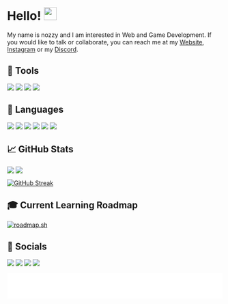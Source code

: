 

# Hello! <img src="https://raw.githubusercontent.com/MartinHeinz/MartinHeinz/master/wave.gif" width="30px" height="30px">
My name is nozzy and I am interested in Web and Game Development. If you would like to talk or collaborate, you can reach me at my [Website](https://nozzy.epizy.com), [Instagram](https://www.instagram.com/nozzyftw) or my [Discord](https://discord.gg/MmrYxKrZy3).

## 🔧 Tools
<!--[<img src="https://img.shields.io/badge/OS-Windows-informational?style=for-the-badge&logo=windows&logoColor=white&color=0078D6">](https://www.microsoft.com/en-au/windows/get-windows-10)  [<img src="https://img.shields.io/badge/OS-MacOS-informational?style=for-the-badge&logo=apple&logoColor=white&color=EBEBEB">]()  [<img src="https://img.shields.io/badge/Editor-VS%20Code-informational?style=for-the-badge&logo=visualstudiocode&logoColor=white&color=007ACC">](https://code.visualstudio.com/insiders/) -->

[<img src="https://img.shields.io/badge/Windows-0078D6?style=for-the-badge&logo=windows&logoColor=white">](https://www.microsoft.com/en-au/windows/)   [<img src="https://img.shields.io/badge/mac%20os-000000?style=for-the-badge&logo=apple&logoColor=white">](www.apple.com/au/macos/)   [<img src="https://img.shields.io/badge/Ubuntu-E95420?style=for-the-badge&logo=ubuntu&logoColor=white">](https://ubuntu.com)   [<img src="https://img.shields.io/badge/VSCode-009B7D?style=for-the-badge&logo=visual%20studio%20code&logoColor=white">](https://code.visualstudio.com/insiders/)

## 📝 Languages
<!--[<img src="https://img.shields.io/badge/HTML-informational?style=for-the-badge&logo=html5&logoColor=white&color=E34F26">](https://www.w3schools.com/html/)  [<img src="https://img.shields.io/badge/CSS-informational?style=for-the-badge&logo=css3&logoColor=white&color=1572B6">](https://www.w3schools.com/css/)  [<img src="https://img.shields.io/badge/JavaScript-informational?style=for-the-badge&logo=javascript&logoColor=black&color=F7DF1E">](https://www.w3schools.com/js/)  [<img src="https://img.shields.io/badge/C%23-informational?style=for-the-badge&logo=csharp&logoColor=white&color=239120">](https://docs.microsoft.com/en-us/dotnet/csharp/)  [<img src="https://img.shields.io/badge/Python-informational?style=for-the-badge&logo=python&logoColor=white&color=3776AB">](https://www.python.org/) -->
[<img src="https://img.shields.io/badge/Python-FFD43B?style=for-the-badge&logo=python&logoColor=blue">](https://www.python.org/)   [<img src="https://img.shields.io/badge/C%23-239120?style=for-the-badge&logo=csharp&logoColor=white">](https://docs.microsoft.com/en-us/dotnet/csharp/)   [<img src="https://img.shields.io/badge/JavaScript-323330?style=for-the-badge&logo=javascript&logoColor=F7DF1E">](https://www.w3schools.com/js/)   [<img src="https://img.shields.io/badge/HTML-E34F26?style=for-the-badge&logo=html5&logoColor=white">](https://www.w3schools.com/html/)   [<img src="https://img.shields.io/badge/CSS-1572B6?style=for-the-badge&logo=css3&logoColor=white">](https://www.w3schools.com/css/)   [<img src="https://img.shields.io/badge/PHP-777BB4?style=for-the-badge&logo=php&logoColor=white">](https://www.php.net)

## 📈 GitHub Stats
<img align="center" src="https://github-readme-stats.vercel.app/api/top-langs/?username=nozzyftw&theme=dark&langs_count=3#gh-dark-mode-only" /> <img align="center" src="https://github-readme-stats.vercel.app/api?username=nozzyftw&line_height=27&show_icons=true&theme=dark#gh-dark-mode-only" />

[![GitHub Streak](https://streak-stats.demolab.com?user=nozzyftw&theme=dark&card_width=770#gh-dark-mode-only)](https://git.io/streak-stats)

## 🎓 Current Learning Roadmap
[![roadmap.sh](https://roadmap.sh/card/wide/68592cfabaf1527455614dca?variant=dark)](https://roadmap.sh)

## 📣 Socials
<!--[<img src="https://img.shields.io/badge/Stack%20Overflow-informational?style=for-the-badge&logo=stackoverflow&logoColor=white&color=F58025">](https://www.stackoverflow.com/users/13446337/nozzy)  [<img src="https://img.shields.io/badge/Instagram-informational?style=for-the-badge&logo=instagram&logoColor=white&color=E4405F">](https://www.instagram.com/nozzyfw)  [<img src="https://img.shields.io/badge/Twitch-informational?style=for-the-badge&logo=twitch&logoColor=white&color=9146FF">](https://www.twitch.tv/nozzyfw)  [<img src="https://img.shields.io/badge/Discord-informational?style=for-the-badge&logo=discord&logoColor=white&color=5865F2">](https://discord.gg/MmrYxKrZy3) -->
[<img src="https://img.shields.io/badge/Stack_Overflow-FE7A16?style=for-the-badge&logo=stack-overflow&logoColor=white">](https://www.stackoverflow.com/users/13446337/nozzy)   [<img src="https://img.shields.io/badge/Instagram-E4405F?style=for-the-badge&logo=instagram&logoColor=white">](https://www.instagram.com/nozzyftw)   [<img src="https://img.shields.io/badge/Twitch-9146FF?style=for-the-badge&logo=twitch&logoColor=white">](https://www.twitch.tv/nozzyftw)   [<img src="https://img.shields.io/badge/Discord-5865F2?style=for-the-badge&logo=discord&logoColor=white">](https://discord.gg/MmrYxKrZy3)

[<img src="https://github.com/nozzyFTW/nozzyFTW/blob/3ad8ac9af5d92ff5a19c8824cd4772f49341a067/footer.svg">]()
<!-- ![](https://img.shields.io/badge/<WORD_ON_LEFT>-<WORD_ON_RIGHT>-informational?style=flat&logo=<LOGO_NAME>&logoColor=white&color=2bbc8a) -->
<!---
nozzyFTW/nozzyFTW is a ✨ special ✨ repository because its `README.md` (this file) appears on your GitHub profile.
You can click the Preview link to take a look at your changes.
--->
